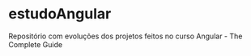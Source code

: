# estudoAngular
Repositório com evoluções dos projetos feitos no curso Angular - The Complete Guide
